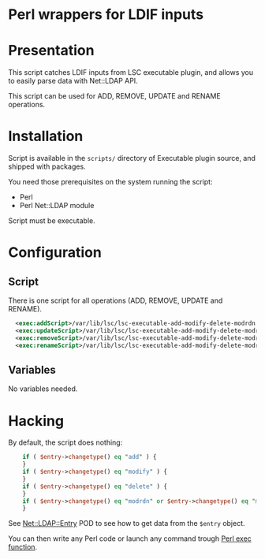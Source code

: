 # Perl wrappers for LDIF inputs

Presentation
============

This script catches LDIF inputs from LSC executable plugin, and allows you to easily parse data with Net::LDAP API.

This script can be used for ADD, REMOVE, UPDATE and RENAME operations. 

Installation
============

Script is available in the `scripts/` directory of Executable plugin source, and shipped with packages.

You need those prerequisites on the system running the script:

* Perl
* Perl Net::LDAP module

Script must be executable.


Configuration
=============

Script
------

There is one script for all operations (ADD, REMOVE, UPDATE and RENAME).

```xml
  <exec:addScript>/var/lib/lsc/lsc-executable-add-modify-delete-modrdn.pl</exec:addScript>
  <exec:updateScript>/var/lib/lsc/lsc-executable-add-modify-delete-modrdn.pl</exec:updateScript>
  <exec:removeScript>/var/lib/lsc/lsc-executable-add-modify-delete-modrdn.pl</exec:removeScript>
  <exec:renameScript>/var/lib/lsc/lsc-executable-add-modify-delete-modrdn.pl</exec:renameScript>
```

Variables
---------

No variables needed.

Hacking
=======

By default, the script does nothing:

```perl
    if ( $entry->changetype() eq "add" ) {
    }
    if ( $entry->changetype() eq "modify" ) {
    }
    if ( $entry->changetype() eq "delete" ) {
    }
    if ( $entry->changetype() eq "modrdn" or $entry->changetype() eq "moddn" ) {
    }
```

See [Net::LDAP::Entry](https://metacpan.org/dist/perl-ldap/view/lib/Net/LDAP/Entry.pod) POD to see how to get data from the `$entry` object.

You can then write any Perl code or launch any command trough [Perl exec function](https://perldoc.perl.org/functions/exec).

